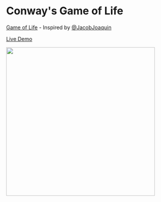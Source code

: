 Conway's Game of Life
=====================

[Game of Life](https://en.wikipedia.org/wiki/Conway%27s_Game_of_Life) - Inspired by [@JacobJoaquin](https://twitter.com/JacobJoaquin/status/935511087272693761)

[Live Demo](http://tidwall.com/life/)

<img src="http://i.imgur.com/3JqNO7r.gif" width="400">
